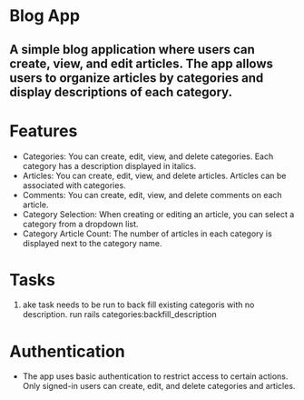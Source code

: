 # Blog App 
## A simple blog application where users can create, view, and edit articles. The app allows users to organize articles by categories and display descriptions of each category.

# Features
- Categories: You can create, edit, view, and delete categories. Each category has a description displayed in italics.
- Articles: You can create, edit, view, and delete articles. Articles can be associated with categories.
- Comments: You can create, edit, view, and delete comments on each article.
- Category Selection: When creating or editing an article, you can select a category from a dropdown list.
- Category Article Count: The number of articles in each category is displayed next to the category name.

# Tasks
1. ake task needs to be run to back fill existing categoris with no description. run rails categories:backfill_description

# Authentication 
- The app uses basic authentication to restrict access to certain actions. Only signed-in users can create, edit, and delete categories and articles.

